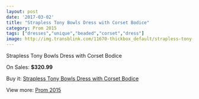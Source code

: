 ```yaml
---
layout: post
date: '2017-03-02'
title: "Strapless Tony Bowls Dress with Corset Bodice"
category: Prom 2015
tags: ["dresses","unique","beaded","corset","dress"]
image: http://img.transblink.com/11670-thickbox_default/strapless-tony-bowls-dress-with-corset-bodice.jpg
---
```

Strapless Tony Bowls Dress with Corset Bodice

On Sales: **$320.99**
<a href="https://www.transblink.com/en/prom-2015/3799-strapless-tony-bowls-dress-with-corset-bodice.html"><amp-img layout="responsive" width="600" height="600" src="//img.transblink.com/11670-thickbox_default/strapless-tony-bowls-dress-with-corset-bodice.jpg" alt="Strapless Tony Bowls Dress with Corset Bodice 0" /></a>
<a href="https://www.transblink.com/en/prom-2015/3799-strapless-tony-bowls-dress-with-corset-bodice.html"><amp-img layout="responsive" width="600" height="600" src="//img.transblink.com/11672-thickbox_default/strapless-tony-bowls-dress-with-corset-bodice.jpg" alt="Strapless Tony Bowls Dress with Corset Bodice 1" /></a>
<a href="https://www.transblink.com/en/prom-2015/3799-strapless-tony-bowls-dress-with-corset-bodice.html"><amp-img layout="responsive" width="600" height="600" src="//img.transblink.com/11671-thickbox_default/strapless-tony-bowls-dress-with-corset-bodice.jpg" alt="Strapless Tony Bowls Dress with Corset Bodice 2" /></a>

Buy it: [Strapless Tony Bowls Dress with Corset Bodice](https://www.transblink.com/en/prom-2015/3799-strapless-tony-bowls-dress-with-corset-bodice.html "Strapless Tony Bowls Dress with Corset Bodice")

View more: [Prom 2015](https://www.transblink.com/en/10-prom-2015 "Prom 2015")